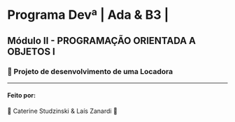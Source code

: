 # Programa Devª | Ada & B3 | 
## Módulo II - PROGRAMAÇÃO ORIENTADA A OBJETOS I
### 📼 Projeto de desenvolvimento de uma Locadora
---
#### Feito por:
:purple_heart: Caterine Studzinski & Laís Zanardi :purple_heart:
